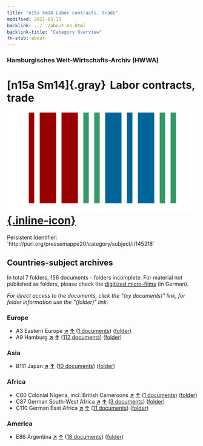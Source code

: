 ```yaml
---
title: "n15a Sm14 Labor contracts, trade"
modified: 2021-03-13
backlink: ../../about.en.html
backlink-title: "Category Overview"
fn-stub: about
---
```


### Hamburgisches Welt-Wirtschafts-Archiv (HWWA)

# [n15a Sm14]{.gray}&#8201; Labor contracts, trade &#160; [![Wikidata](/images/Wikidata-logo.svg "Wikidata"){.inline-icon}](http://www.wikidata.org/entity/Q104710810)

<div class="hint">Persistent Identifier: `http://purl.org/pressemappe20/category/subject/i/145218`</div>







## Countries-subject archives





In total 7 folders, 156 documents - folders incomplete.
For material not published as folders, please check the [digitized micro-films](/film/h1_sh.de.html) (in German).

_For direct access to the documents, click the "(xy documents)" link, for folder information use the "(folder)" link._



### Europe

- A3 Eastern Europe [**&nearr;**](../../../geo/i/140896/about.en.html "Eastern Europe (all folders)") [**&uarr;**](../../../geo/about.en.html#A3 "Country category system") (<a href="https://pm20.zbw.eu/iiifview/folder/sh/140896,145218" title="about: Eastern Europe : Labor contracts, trade" target="_blank">1 documents</a>) ([folder](../../../../folder/sh/1408xx/140896/1452xx/145218/about.en.html))
- A9 Hamburg [**&nearr;**](../../../geo/i/140905/about.en.html "Hamburg (all folders)") [**&uarr;**](../../../geo/about.en.html#A9 "Country category system") (<a href="https://pm20.zbw.eu/iiifview/folder/sh/140905,145218" title="about: Hamburg : Labor contracts, trade" target="_blank">112 documents</a>) ([folder](../../../../folder/sh/1409xx/140905/1452xx/145218/about.en.html))

### Asia

- B111 Japan [**&nearr;**](../../../geo/i/141272/about.en.html "Japan (all folders)") [**&uarr;**](../../../geo/about.en.html#B111 "Country category system") (<a href="https://pm20.zbw.eu/iiifview/folder/sh/141272,145218" title="about: Japan : Labor contracts, trade" target="_blank">10 documents</a>) ([folder](../../../../folder/sh/1412xx/141272/1452xx/145218/about.en.html))

### Africa

- C60 Colonial Nigeria, incl. British Cameroons [**&nearr;**](../../../geo/i/141409/about.en.html "Colonial Nigeria, incl. British Cameroons (all folders)") [**&uarr;**](../../../geo/about.en.html#C60 "Country category system") (<a href="https://pm20.zbw.eu/iiifview/folder/sh/141409,145218" title="about: Colonial Nigeria, incl. British Cameroons : Labor contracts, trade" target="_blank">1 documents</a>) ([folder](../../../../folder/sh/1414xx/141409/1452xx/145218/about.en.html))
- C87 German South-West Africa [**&nearr;**](../../../geo/i/141450/about.en.html "German South-West Africa (all folders)") [**&uarr;**](../../../geo/about.en.html#C87 "Country category system") (<a href="https://pm20.zbw.eu/iiifview/folder/sh/141450,145218" title="about: German South-West Africa : Labor contracts, trade" target="_blank">3 documents</a>) ([folder](../../../../folder/sh/1414xx/141450/1452xx/145218/about.en.html))
- C110 German East Africa [**&nearr;**](../../../geo/i/141471/about.en.html "German East Africa (all folders)") [**&uarr;**](../../../geo/about.en.html#C110 "Country category system") (<a href="https://pm20.zbw.eu/iiifview/folder/sh/141471,145218" title="about: German East Africa : Labor contracts, trade" target="_blank">11 documents</a>) ([folder](../../../../folder/sh/1414xx/141471/1452xx/145218/about.en.html))

### America

- E86 Argentina [**&nearr;**](../../../geo/i/141692/about.en.html "Argentina (all folders)") [**&uarr;**](../../../geo/about.en.html#E86 "Country category system") (<a href="https://pm20.zbw.eu/iiifview/folder/sh/141692,145218" title="about: Argentina : Labor contracts, trade" target="_blank">18 documents</a>) ([folder](../../../../folder/sh/1416xx/141692/1452xx/145218/about.en.html))








